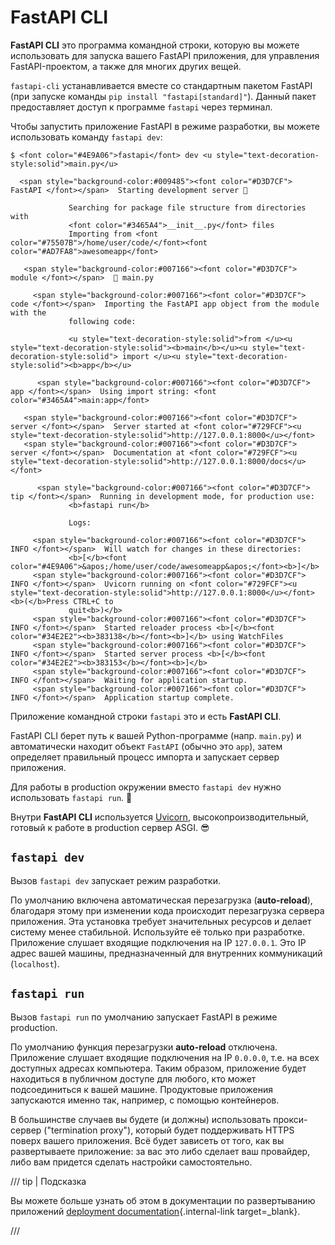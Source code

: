 # FastAPI CLI

**FastAPI CLI** это программа командной строки, которую вы можете использовать для запуска вашего FastAPI приложения, для управления FastAPI-проектом, а также для многих других вещей.

`fastapi-cli` устанавливается вместе со стандартным пакетом FastAPI (при запуске команды `pip install "fastapi[standard]"`). Данный пакет предоставляет доступ к программе `fastapi` через терминал.

Чтобы запустить приложение FastAPI в режиме разработки, вы можете использовать команду `fastapi dev`:

<div class="termy">

```console
$ <font color="#4E9A06">fastapi</font> dev <u style="text-decoration-style:solid">main.py</u>

  <span style="background-color:#009485"><font color="#D3D7CF"> FastAPI </font></span>  Starting development server 🚀

             Searching for package file structure from directories with
             <font color="#3465A4">__init__.py</font> files
             Importing from <font color="#75507B">/home/user/code/</font><font color="#AD7FA8">awesomeapp</font>

   <span style="background-color:#007166"><font color="#D3D7CF"> module </font></span>  🐍 main.py

     <span style="background-color:#007166"><font color="#D3D7CF"> code </font></span>  Importing the FastAPI app object from the module with the
             following code:

             <u style="text-decoration-style:solid">from </u><u style="text-decoration-style:solid"><b>main</b></u><u style="text-decoration-style:solid"> import </u><u style="text-decoration-style:solid"><b>app</b></u>

      <span style="background-color:#007166"><font color="#D3D7CF"> app </font></span>  Using import string: <font color="#3465A4">main:app</font>

   <span style="background-color:#007166"><font color="#D3D7CF"> server </font></span>  Server started at <font color="#729FCF"><u style="text-decoration-style:solid">http://127.0.0.1:8000</u></font>
   <span style="background-color:#007166"><font color="#D3D7CF"> server </font></span>  Documentation at <font color="#729FCF"><u style="text-decoration-style:solid">http://127.0.0.1:8000/docs</u></font>

      <span style="background-color:#007166"><font color="#D3D7CF"> tip </font></span>  Running in development mode, for production use:
             <b>fastapi run</b>

             Logs:

     <span style="background-color:#007166"><font color="#D3D7CF"> INFO </font></span>  Will watch for changes in these directories:
             <b>[</b><font color="#4E9A06">&apos;/home/user/code/awesomeapp&apos;</font><b>]</b>
     <span style="background-color:#007166"><font color="#D3D7CF"> INFO </font></span>  Uvicorn running on <font color="#729FCF"><u style="text-decoration-style:solid">http://127.0.0.1:8000</u></font> <b>(</b>Press CTRL+C to
             quit<b>)</b>
     <span style="background-color:#007166"><font color="#D3D7CF"> INFO </font></span>  Started reloader process <b>[</b><font color="#34E2E2"><b>383138</b></font><b>]</b> using WatchFiles
     <span style="background-color:#007166"><font color="#D3D7CF"> INFO </font></span>  Started server process <b>[</b><font color="#34E2E2"><b>383153</b></font><b>]</b>
     <span style="background-color:#007166"><font color="#D3D7CF"> INFO </font></span>  Waiting for application startup.
     <span style="background-color:#007166"><font color="#D3D7CF"> INFO </font></span>  Application startup complete.
```

</div>

Приложение командной строки `fastapi` это и есть **FastAPI CLI**.

FastAPI CLI берет путь к вашей Python-программе (напр. `main.py`) и автоматически находит объект `FastAPI` (обычно это `app`), затем определяет правильный процесс импорта и запускает сервер приложения.

Для работы в production окружении вместо `fastapi dev` нужно использовать `fastapi run`. 🚀

Внутри **FastAPI CLI** используется <a href="https://www.uvicorn.org" class="external-link" target="_blank">Uvicorn</a>, высокопроизводительный, готовый к работе в production сервер ASGI. 😎

## `fastapi dev`

Вызов `fastapi dev` запускает режим разработки.

По умолчанию включена автоматическая перезагрузка (**auto-reload**), благодаря этому при изменении кода происходит перезагрузка сервера приложения. Эта установка требует значительных ресурсов и делает систему менее стабильной. Используйте её только при разработке. Приложение слушает входящие подключения на IP `127.0.0.1`. Это IP адрес вашей машины, предназначенный для внутренних коммуникаций (`localhost`).

## `fastapi run`

Вызов `fastapi run` по умолчанию запускает FastAPI в режиме production.

По умолчанию функция перезагрузки **auto-reload** отключена. Приложение слушает входящие подключения на IP `0.0.0.0`, т.е. на всех доступных адресах компьютера. Таким образом, приложение будет находиться в публичном доступе для любого, кто может подсоединиться к вашей машине. Продуктовые приложения запускаются именно так, например, с помощью контейнеров.

В большинстве случаев вы будете (и должны) использовать прокси-сервер ("termination proxy"), который будет поддерживать HTTPS поверх вашего приложения. Всё будет зависеть от того, как вы развертываете приложение: за вас это либо сделает ваш провайдер, либо вам придется сделать настройки самостоятельно.

/// tip | Подсказка

Вы можете больше узнать об этом в документации по развертыванию приложений [deployment documentation](deployment/index.md){.internal-link target=_blank}.

///
